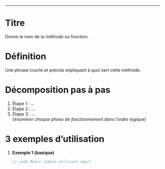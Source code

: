 


---

# Titre  
Donne le nom de la méthode ou fonction.

# Définition  
Une phrase courte et précise expliquant à quoi sert cette méthode.

# Décomposition pas à pas  
1. Étape 1 : …  
2. Étape 2 : …  
3. Étape 3 : …  
*(énumérer chaque phase de fonctionnement dans l’ordre logique)*

# 3 exemples d’utilisation  
1. **Exemple 1 (basique)**  
   ```jsx
   // code React simple utilisant map()
